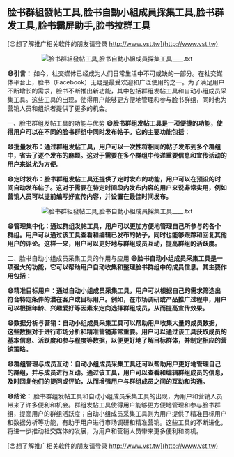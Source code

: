## **脸书群組發帖工具,脸书自動小組成員採集工具,脸书群发工具,脸书霸屏助手,脸书拉群工具**

[😍想了解推广相关软件的朋友请登录 http://www.vst.tw](http://www.vst.tw)

 <center><img src="https://vst.tw/MP4/tuiguang/png/8.png" alt="脸书群組發帖工具,脸书自動小組成員採集工具____.txt"></center>

**😄引言：**
如今，社交媒体已经成为人们日常生活中不可或缺的一部分。在社交媒体平台上，脸书（Facebook）无疑是最受欢迎和广泛使用的之一。为了满足用户不断增长的需求，脸书不断推出新功能，其中包括群组发帖工具和自动小组成员采集工具。这些工具的出现，使得用户能够更方便地管理和参与脸书群组，同时也为营销人员和组织者提供了更多的机会。

一、脸书群组发帖工具的功能与优势
**😄脸书群组发帖工具是一项便捷的功能，使得用户可以在不同的脸书群组中同时发布帖子。它的主要功能包括：**

**😄批量发布：通过群组发帖工具，用户可以一次性将相同的帖子发布到多个群组中，省去了逐个发布的麻烦。这对于需要在多个群组中传递重要信息和宣传活动的用户来说尤为方便。**

**😄定时发布：脸书群组发帖工具还提供了定时发布的功能，用户可以在预设的时间自动发布帖子。这对于需要在特定时间段内发布内容的用户来说非常实用，例如营销人员可以提前编写好宣传内容，并设置在最佳时间发布。**

 <center><img src="https://vst.tw/MP4/tuiguang/png/4.png" alt="脸书群組發帖工具,脸书自動小組成員採集工具____.txt"></center>

**😄管理集中化：通过群组发帖工具，用户可以更加方便地管理自己所参与的各个群组。用户可以通过该工具查看和编辑已发布的帖子，同时也能够跟踪和回复其他用户的评论。这样一来，用户可以更好地与群组成员互动，提高群组的活跃度。**

二、脸书自动小组成员采集工具的作用与应用
**😄脸书自动小组成员采集工具是一项强大的功能，它可以帮助用户自动收集和整理脸书群组中的成员信息。其主要作用包括：**

**😄精准目标用户：通过自动小组成员采集工具，用户可以根据自己的需求筛选出符合特定条件的潜在客户或目标用户。例如，在市场调研或产品推广过程中，用户可以根据年龄、兴趣爱好等因素来定向选择群组成员，从而提高宣传效果。**

**😄数据分析与营销：自动小组成员采集工具可以帮助用户收集大量的成员数据，这些数据对于进行市场分析和精准营销非常重要。用户可以通过该工具获取成员的基本信息、活跃度和参与程度等数据，以便更好地了解目标群体，并制定相应的营销策略。**

**😄群组管理与成员互动：自动小组成员采集工具还可以帮助用户更好地管理自己的群组，并与成员进行互动。通过该工具，用户可以查看和编辑群组成员的信息，及时回复他们的提问或评论，从而增强用户与群组成员之间的互动和沟通。**

**😄结论：**
脸书群组发帖工具和自动小组成员采集工具的出现，为用户和营销人员带来了许多便利和机会。群组发帖工具使得用户能够更方便地管理和参与脸书群组，提高用户的群组活跃度；自动小组成员采集工具则为用户提供了精准目标用户和数据分析等功能，有助于用户进行市场调研和精准营销。这些工具的不断进化，将进一步推动社交媒体的发展，为用户和营销人员带来更多便利和商机。

[😍想了解推广相关软件的朋友请登录 http://www.vst.tw](http://www.vst.tw)



